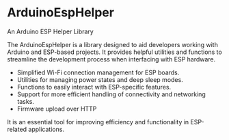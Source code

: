 # ArduinoEspHelper
An Arduino ESP Helper Library

The ArduinoEspHelper is a library designed to aid developers working with Arduino and ESP-based projects.
It provides helpful utilities and functions to streamline the development process when interfacing with ESP hardware.

* Simplified Wi-Fi connection management for ESP boards.
* Utilities for managing power states and deep sleep modes.
* Functions to easily interact with ESP-specific features.
* Support for more efficient handling of connectivity and networking tasks.
* Firmware upload over HTTP

It is an essential tool for improving efficiency and functionality in ESP-related applications.
